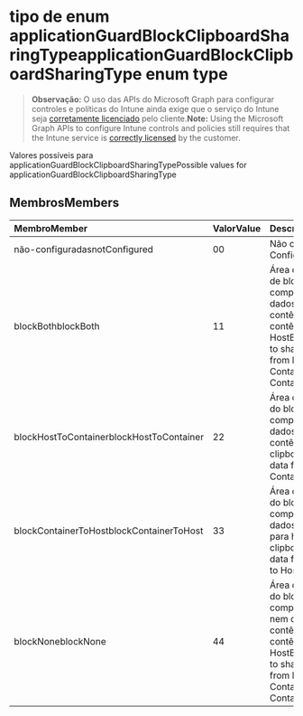 # <a name="applicationguardblockclipboardsharingtype-enum-type"></a><span data-ttu-id="f4fd1-101">tipo de enum applicationGuardBlockClipboardSharingType</span><span class="sxs-lookup"><span data-stu-id="f4fd1-101">applicationGuardBlockClipboardSharingType enum type</span></span>

> <span data-ttu-id="f4fd1-102">**Observação:** O uso das APIs do Microsoft Graph para configurar controles e políticas do Intune ainda exige que o serviço do Intune seja [corretamente licenciado](https://go.microsoft.com/fwlink/?linkid=839381) pelo cliente.</span><span class="sxs-lookup"><span data-stu-id="f4fd1-102">**Note:** Using the Microsoft Graph APIs to configure Intune controls and policies still requires that the Intune service is [correctly licensed](https://go.microsoft.com/fwlink/?linkid=839381) by the customer.</span></span>

<span data-ttu-id="f4fd1-103">Valores possíveis para applicationGuardBlockClipboardSharingType</span><span class="sxs-lookup"><span data-stu-id="f4fd1-103">Possible values for applicationGuardBlockClipboardSharingType</span></span>
## <a name="members"></a><span data-ttu-id="f4fd1-104">Membros</span><span class="sxs-lookup"><span data-stu-id="f4fd1-104">Members</span></span>
|<span data-ttu-id="f4fd1-105">Membro</span><span class="sxs-lookup"><span data-stu-id="f4fd1-105">Member</span></span>|<span data-ttu-id="f4fd1-106">Valor</span><span class="sxs-lookup"><span data-stu-id="f4fd1-106">Value</span></span>|<span data-ttu-id="f4fd1-107">Descrição</span><span class="sxs-lookup"><span data-stu-id="f4fd1-107">Description</span></span>|
|:---|:---|:---|
|<span data-ttu-id="f4fd1-108">não-configuradas</span><span class="sxs-lookup"><span data-stu-id="f4fd1-108">notConfigured</span></span>|<span data-ttu-id="f4fd1-109">0</span><span class="sxs-lookup"><span data-stu-id="f4fd1-109">0</span></span>|<span data-ttu-id="f4fd1-110">Não configurado</span><span class="sxs-lookup"><span data-stu-id="f4fd1-110">Not Configured</span></span>|
|<span data-ttu-id="f4fd1-111">blockBoth</span><span class="sxs-lookup"><span data-stu-id="f4fd1-111">blockBoth</span></span>|<span data-ttu-id="f4fd1-112">1</span><span class="sxs-lookup"><span data-stu-id="f4fd1-112">1</span></span>|<span data-ttu-id="f4fd1-113">Área de transferência de bloco de compartilhamento de dados do Host para o contêiner e do contêiner ao Host</span><span class="sxs-lookup"><span data-stu-id="f4fd1-113">Block clipboard to share data both from Host to Container and from Container to Host</span></span>|
|<span data-ttu-id="f4fd1-114">blockHostToContainer</span><span class="sxs-lookup"><span data-stu-id="f4fd1-114">blockHostToContainer</span></span>|<span data-ttu-id="f4fd1-115">2</span><span class="sxs-lookup"><span data-stu-id="f4fd1-115">2</span></span>|<span data-ttu-id="f4fd1-116">Área de transferência do bloco de compartilhamento de dados do Host para o contêiner</span><span class="sxs-lookup"><span data-stu-id="f4fd1-116">Block clipboard to share data from Host to Container</span></span>|
|<span data-ttu-id="f4fd1-117">blockContainerToHost</span><span class="sxs-lookup"><span data-stu-id="f4fd1-117">blockContainerToHost</span></span>|<span data-ttu-id="f4fd1-118">3</span><span class="sxs-lookup"><span data-stu-id="f4fd1-118">3</span></span>|<span data-ttu-id="f4fd1-119">Área de transferência do bloco de compartilhamento de dados do contêiner para hospedar</span><span class="sxs-lookup"><span data-stu-id="f4fd1-119">Block clipboard to share data from Container to Host</span></span>|
|<span data-ttu-id="f4fd1-120">blockNone</span><span class="sxs-lookup"><span data-stu-id="f4fd1-120">blockNone</span></span>|<span data-ttu-id="f4fd1-121">4</span><span class="sxs-lookup"><span data-stu-id="f4fd1-121">4</span></span>|<span data-ttu-id="f4fd1-122">Área de transferência do bloco compartilhem dados nem do Host para o contêiner do contêiner ao Host</span><span class="sxs-lookup"><span data-stu-id="f4fd1-122">Block clipboard to share data neither from Host to Container nor from Container to Host</span></span>|




